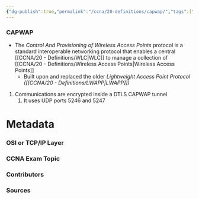 ```yaml
---
{"dg-publish":true,"permalink":"/ccna/20-definitions/capwap/","tags":["defs_ccna"]}
---
```



### CAPWAP
- The *Control And Provisioning of Wireless Access Points* protocol is a standard interoperable networking protocol that enables a central [[CCNA/20 - Definitions/WLC\|WLC]] to manage a collection of [[CCNA/20 - Definitions/Wireless Access Points\|Wireless Access Points]]
	- Built upon and replaced the older *Lightweight Access Point Protocol ([[CCNA/20 - Definitions/LWAPP\|LWAPP]])* 
1. Communications are encrypted inside a DTLS CAPWAP tunnel
	1. It uses UDP ports 5246 and 5247



# Metadata
### OSI or TCP/IP Layer

### CCNA Exam Topic

### Contributors

### Sources


